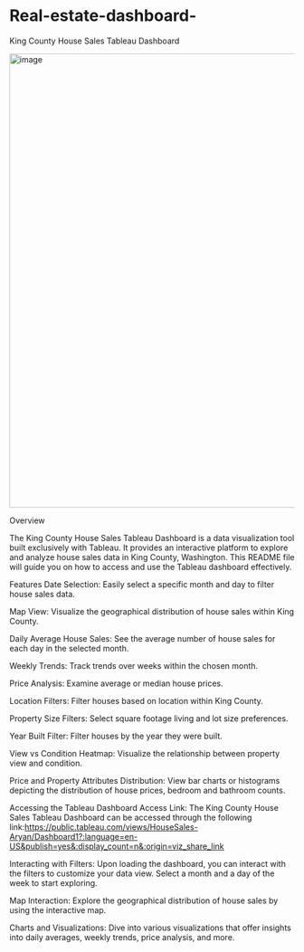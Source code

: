 # Real-estate-dashboard-

King County House Sales Tableau Dashboard

<img width="803" alt="image" src="https://github.com/Aryan4412/Real-estate-dashboard-/assets/81212535/bc8acecf-428e-4d92-a13e-112c64e48518">

Overview

The King County House Sales Tableau Dashboard is a data visualization tool built exclusively with Tableau. It provides an interactive platform to explore and analyze house sales data in King County, Washington. This README file will guide you on how to access and use the Tableau dashboard effectively.

Features
Date Selection: Easily select a specific month and day to filter house sales data.

Map View: Visualize the geographical distribution of house sales within King County.

Daily Average House Sales: See the average number of house sales for each day in the selected month.

Weekly Trends: Track trends over weeks within the chosen month.

Price Analysis: Examine average or median house prices.

Location Filters: Filter houses based on location within King County.

Property Size Filters: Select square footage living and lot size preferences.

Year Built Filter: Filter houses by the year they were built.

View vs Condition Heatmap: Visualize the relationship between property view and condition.

Price and Property Attributes Distribution: View bar charts or histograms depicting the distribution of house prices, bedroom and bathroom counts.

Accessing the Tableau Dashboard
Access Link: The King County House Sales Tableau Dashboard can be accessed through the following link:https://public.tableau.com/views/HouseSales-Aryan/Dashboard1?:language=en-US&publish=yes&:display_count=n&:origin=viz_share_link

Interacting with Filters: Upon loading the dashboard, you can interact with the filters to customize your data view. Select a month and a day of the week to start exploring.

Map Interaction: Explore the geographical distribution of house sales by using the interactive map.

Charts and Visualizations: Dive into various visualizations that offer insights into daily averages, weekly trends, price analysis, and more.
